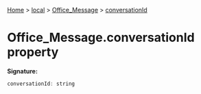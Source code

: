 [Home](./index) &gt; [local](local.md) &gt; [Office\_Message](local.office_message.md) &gt; [conversationId](local.office_message.conversationid.md)

# Office\_Message.conversationId property


**Signature:**
```javascript
conversationId: string
```
